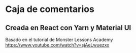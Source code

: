 # Caja de comentarios
## Creada en React con Yarn y Material UI

Basado en el tutorial de Monster Lessons Academy
https://www.youtube.com/watch?v=sjAeLwuezxo

